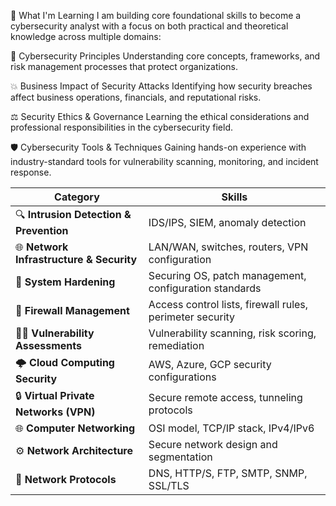 🎯 What I'm Learning
I am building core foundational skills to become a cybersecurity analyst with a focus on both practical and theoretical knowledge across multiple domains:

🔐 Cybersecurity Principles
Understanding core concepts, frameworks, and risk management processes that protect organizations.

💥 Business Impact of Security Attacks
Identifying how security breaches affect business operations, financials, and reputational risks.

⚖️ Security Ethics & Governance
Learning the ethical considerations and professional responsibilities in the cybersecurity field.

🛡 Cybersecurity Tools & Techniques
Gaining hands-on experience with industry-standard tools for vulnerability scanning, monitoring, and incident response.






| Category                                 | Skills                                                   |
| ---------------------------------------- | -------------------------------------------------------- |
| 🔍 **Intrusion Detection & Prevention**  | IDS/IPS, SIEM, anomaly detection                         |
| 🌐 **Network Infrastructure & Security** | LAN/WAN, switches, routers, VPN configuration            |
| 🔧 **System Hardening**                  | Securing OS, patch management, configuration standards   |
| 🔐 **Firewall Management**               | Access control lists, firewall rules, perimeter security |
| 🕵️‍♂️ **Vulnerability Assessments**     | Vulnerability scanning, risk scoring, remediation        |
| 🌩 **Cloud Computing Security**          | AWS, Azure, GCP security configurations                  |
| 🔒 **Virtual Private Networks (VPN)**    | Secure remote access, tunneling protocols                |
| 🌐 **Computer Networking**               | OSI model, TCP/IP stack, IPv4/IPv6                       |
| ⚙ **Network Architecture**               | Secure network design and segmentation                   |
| 📡 **Network Protocols**                 | DNS, HTTP/S, FTP, SMTP, SNMP, SSL/TLS                    |
